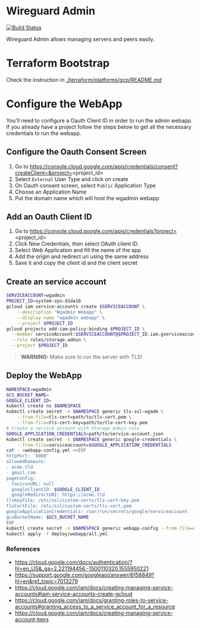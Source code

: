 # Wireguard Admin

[![Build Status](https://travis-ci.org/sandromello/wgadmin.svg?branch=master)](https://travis-ci.org/sandromello/wgadmin)

Wireguard Admin allows managing servers and peers easily.

# Terraform Bootstrap

Check the instruction in [./terraform/platforms/gcp/README.md](./terraform/platforms/gcp/README.md)

# Configure the WebApp

You'll need to configure a Oauth Client ID in order to run the admin webapp. If you already have a project follow the steps below to get all the necessary credentials to run the webapp.

## Configure the Oauth Consent Screen

1. Go to https://console.cloud.google.com/apis/credentials/consent?createClient=&project=<project_id>
2. Select `External` User Type and click on create
3. On Oauth consent screen, select `Public` Application Type
4. Choose an Application Name
5. Put the domain name which will host the wgadmin webapp

## Add an Oauth Client ID

1. Go to https://console.cloud.google.com/apis/credentials?project=<project_id>
2. Click New Credentials, then select OAuth client ID.
3. Select Web Application and fill the name of the app
4. Add the origin and redirect uri using the same address
5. Save it and copy the client id and the client secret

## Create an service account

```bash
SERVICEACCOUNT=wgadmin
PROJECT_ID=system-vpn-d1da18
gcloud iam service-accounts create $SERVICEACCOUNT \
    --description "Wgadmin Webapp" \
    --display-name "wgadmin webapp" \
    --project $PROJECT_ID
gcloud projects add-iam-policy-binding $PROJECT_ID \
  --member serviceAccount:$SERVICEACCOUNT@$PROJECT_ID.iam.gserviceaccount.com \
  --role roles/storage.admin \
  --project $PROJECT_ID
```

> **WARNING:** Make sure to run the server with TLS!

## Deploy the WebApp

```bash
NAMESPACE=wgadmin
GCS_BUCKET_NAME=
GOOGLE_CLIENT_ID=
kubectl create ns $NAMESPACE
kubectl create secret -n $NAMESPACE generic tls-ssl-wgadm \
    --from-file=tls-cert=path/to/tls-cert.pem \
    --from-file=tls-cert-key=path/to/tle-cert-key.pem
# Create a service account with Storage Admin role
GOOGLE_APPLICATION_CREDENTIALS=path/to/service-account.json
kubectl create secret -n $NAMESPACE generic google-credentials \
    --from-file=serviceaccount=$GOOGLE_APPLICATION_CREDENTIALS
cat - >webapp-config.yml <<EOF
httpPort: '8000'
allowedDomains:
- acme.tld
- gmail.com
pageConfig:
  faviconURL: null
  googleClientID: $GOOGLE_CLIENT_ID
  googleRedirectURI: https://acme.tld
tlsKeyFile: /etc/ssl/custom-certs/tls-cert-key.pem
tlsCertFile: /etc/ssl/custom-certs/tls-cert.pem
googleApplicationCredentials: /var/run/secrets/google/serviceaccount
gcsBucketName: $GCS_BUCKET_NAME
EOF
kubectl create secret -n $NAMESPACE generic webapp-config --from-file=config.yaml=./webapp-config.yml
kubectl apply -f deploy/webapp/all.yml
```

### References
- https://cloud.google.com/docs/authentication/?hl=en_US&_ga=2.221194456.-1500110320.1555950221
- https://support.google.com/googleapi/answer/6158849?hl=en&ref_topic=7013279
- https://cloud.google.com/iam/docs/creating-managing-service-accounts#iam-service-accounts-create-gcloud
- https://cloud.google.com/iam/docs/granting-roles-to-service-accounts#granting_access_to_a_service_account_for_a_resource
- https://cloud.google.com/iam/docs/creating-managing-service-account-keys
